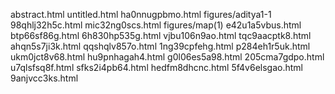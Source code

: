 abstract.html
untitled.html
ha0nnugpbmo.html
figures/aditya1-1
98qhlj32h5c.html
mic32ng0scs.html
figures/map(1)
e42u1a5vbus.html
btp66sf86g.html
6h830hp535g.html
vjbu106n9ao.html
tqc9aacptk8.html
ahqn5s7ji3k.html
qqshqlv857o.html
1ng39cpfehg.html
p284eh1r5uk.html
ukm0jct8v68.html
hu9pnhagah4.html
g0l06es5a98.html
205cma7gdpo.html
u7qlsfsq8f.html
sfks2i4pb64.html
hedfm8dhcnc.html
5f4v6elsgao.html
9anjvcc3ks.html